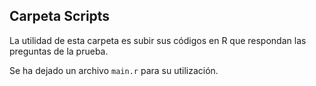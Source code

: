 ## Carpeta Scripts

La utilidad de esta carpeta es subir sus códigos en R que respondan las preguntas de la prueba.


Se ha dejado un archivo `main.r` para su utilización. 
